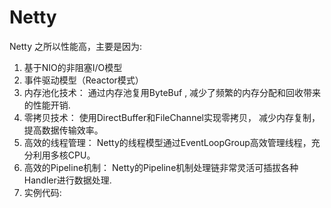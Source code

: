 # Netty
Netty 之所以性能高，主要是因为:
1. 基于NIO的非阻塞I/O模型
2. 事件驱动模型（Reactor模式）
3. 内存池化技术： 通过内存池复用ByteBuf , 减少了频繁的内存分配和回收带来的性能开销.
4. 零拷贝技术： 使用DirectBuffer和FileChannel实现零拷贝， 减少内存复制，提高数据传输效率。
5. 高效的线程管理： Netty的线程模型通过EventLoopGroup高效管理线程，充分利用多核CPU。
6. 高效的Pipeline机制： Netty的Pipeline机制处理链非常灵活可插拔各种Handler进行数据处理.
7. 实例代码:[]()

